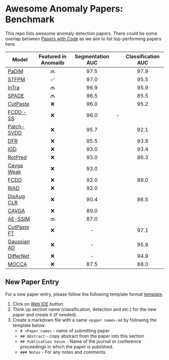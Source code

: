 # Awesome Anomaly Papers: Benchmark

This repo lists awesome anomaly detection papers. There could be some overlap between [Papers with Code](https://paperswithcode.com/sota/anomaly-detection-on-mvtec-ad) as we aim to list top-performing papers here.

| Model                                                                                         | Featured in Anomalib | Segmentation AUC |  | Classification AUC |
|-----------------------------------------------------------------------------------------------|:------------------:|:----------------:|:-------------:|:------------------:|
| [PaDiM](https://paperswithcode.com/paper/padim-a-patch-distribution-modeling-framework)       |       :soon:       |       97.5       || 97.9 |
| [STFPM](https://paperswithcode.com/paper/student-teacher-feature-pyramid-matching-for)        | :white_check_mark: |       97.0       || 95.5 |
| [InTra](https://paperswithcode.com/paper/inpainting-transformer-for-anomaly-detection)        |       :soon:        |       96.9       ||95.9                    |
| [SPADE](https://paperswithcode.com/paper/sub-image-anomaly-detection-with-deep-pyramid)       |       :soon:        |       96.5       |           | 85.5                   |
| [CutPaste](https://paperswithcode.com/paper/cutpaste-self-supervised-learning-for-anomaly)    |         :x:        |       96.0       |           | 95.2                    |
| [FCDD - SS](https://paperswithcode.com/paper/explainable-deep-one-class-classification)       |         :x:        |       96.0       |       -       |                    |
| [Patch-SVDD](https://paperswithcode.com/paper/patch-svdd-patch-level-svdd-for-anomaly)        |         :x:        |       95.7       |           | 92.1                   |
| [DFR](https://paperswithcode.com/paper/dfr-deep-feature-reconstruction-for)                   |         :x:        |       95.5       |           | 93.8                   |
| [IGD](https://paperswithcode.com/paper/unsupervised-anomaly-detection-and)                    |         :x:        |       93.0       |           | 93.4                   |
| [RotPred](https://paperswithcode.com/paper/learning-and-evaluating-representations-for-1)     |         :x:        |       93.0       |           | 86.3                   |
| [Cavga Weak](https://paperswithcode.com/paper/attention-guided-anomaly-detection-and)         |         :x:        |       93.0       |               |                    |
| [FCDD](https://paperswithcode.com/paper/explainable-deep-one-class-classification)            |         :x:        |       92.0       |           | 88.0                    |
| [RIAD](https://paperswithcode.com/paper/reconstruction-by-inpainting-for-visual)              |         :x:        |       92.0       |               |                    |
| [DisAug CLR](https://paperswithcode.com/paper/learning-and-evaluating-representations-for-1)  |         :x:        |       90.4       |           | 86.5                    |
| [CAVGA](https://paperswithcode.com/paper/attention-guided-anomaly-detection-and)              |         :x:        |       89.0       |               |                    |
| [AE-SSIM](https://paperswithcode.com/paper/mvtec-ad-a-comprehensive-real-world-dataset)       |        :soon:      |       87.0       |               |                    |
| [CutPaste FT](https://paperswithcode.com/paper/cutpaste-self-supervised-learning-for-anomaly) |         :x:        |        -         |           | 97.1                   |
| [Gaussian AD](https://paperswithcode.com/paper/modeling-the-distribution-of-normal-data-in)   |         :x:        |        -         |           | 95.8                   |
| [DifferNet](https://paperswithcode.com/paper/same-same-but-differnet-semi-supervised)         |         :x:        |        -         |           | 94.9                   |
| [MOCCA](https://paperswithcode.com/paper/mocca-multi-layer-one-class-classification)          |         :x:        |       87.5       |           | 88.0                   |

## New Paper Entry
For a new paper entry, please follow the following template format [template](./template.md).
 1. Click on [Web IDE](https://gitlab-icv.inn.intel.com/-/ide/project/algo_rnd_team/awesome-algo-papers/edit/master) button.
 2. Think up section name (classification, detection and etc.) for the new paper and create it (if needed).
 3. Create a markdown file with a name `<paper name>.md` by following the template below:
     - `# <Paper name>` - name of submitting paper
     - `## Abstract` - copy abstract from the paper into this section
     - `## Publication Venue` - Name of the journal or conference proceedings in which the paper is published.
     - `### Notes` - For any notes and comments.
